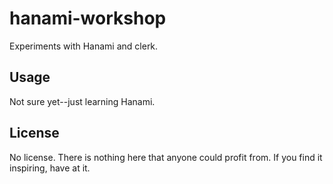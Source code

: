 # hanami-workshop

Experiments with Hanami and clerk.

## Usage

Not sure yet--just learning Hanami.

## License

No license.  There is nothing here that anyone could profit from.  If
you find it inspiring, have at it.
